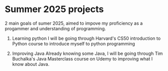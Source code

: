 # Summer 2025 projects

2 main goals of sumer 2025, aimed to impove my proficiency as a progammer and understanding of programming. 

1. Learning python
I will be going through Harvard's CS50 introduction to Python course to introduce myself to python programming

2. Improving Java
Already knowing some Java, I will be going through Tim Buchalka's Java Masterclass course on Udemy to improving what I know about Java.
